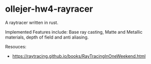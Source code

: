 # ollejer-hw4-rayracer
A raytracer written in rust.

Implemented Features include: Base ray casting, Matte and Metallic materials, depth of field and anti aliasing.


Resouces:
 
 - https://raytracing.github.io/books/RayTracingInOneWeekend.html
